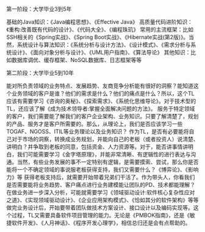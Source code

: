 第一阶段：大学毕业3到5年

基础的Java知识：《Java编程思想》、《Effective Java》
高质量代码进阶知识：《重构:改善既有代码的设计》、《代码大全》、《编程珠玑》
常用的主流框架：比如SSH相关的《Spring实战》、《Spring Boot实战》、《Hibernate实战(第2版)》。当然，系统设计与算法知识：《系统分析与设计方法》、《设计模式》、《需求分析与系统设计》、《面向对象分析与设计》、《UML用户指南》、《算法导论》
其他知识：比如数据库调优、缓存框架、NoSQL数据库、日志框架等等

第二阶段：大学毕业5到10年

能对所负责领域的业务特点、发展趋势、友商竞争分析能有很好的洞察？能知道这个业务领域的客户是谁？他们的需求是什么？他们的痛点是什么？所以，这个TL应该有需要学习《咨询的奥秘》、《探索需求》、《系统化思维导论》。对于技术型的TL，还应该了解《成为技术领导者:掌握全面解决问题的方法》。
服务于特定领域的客户，我们需要能了解我们的客户企业架构、业务知识。只要了解清楚了，规划的产品、服务才是客户所需要的。那么，从理论上，我们是否应该学习一些TOGAF、NGOSS、ITIL等业务理论以及业务知识？
作为TL，是否有必要能将自己对于市场的洞察，转换成业务规划，并能向自己的老板（或者投资人）说清楚、讲明白？并争取到老板的同意，包括资金、人力资源等。对于，能否讲事情讲明白，我们可能需要学习《金字塔原理》，并能非常清晰、有逻辑性的进行表达与沟通。当然，有些业务发展的事不一定特别有逻辑，是需要摸索、尝试，那么你是否能将一个不确定领域的事说服老板获得支持，我们又需要什么？《博弈论》、《影响力》等
获得老板支持后，就需要开始带着兄弟们干活了。作为带头人，你看我们是否需要能将业务趋势、客户痛点进行业务建模能让团队的PD、技术都能理解？在做业务进一步深入分析，可能就需要学习《领域驱动设计:软件核心复杂性应对之道》、《实现领域驱动设计》、《企业应用架构模式》、《恰如其分的软件架构》等等
做完业务设计后，开始要带着团队做技术方案设计、接口设计以及编码实现等。这个过程，TL又需要具备软件项目管理的能力。无论是《PMBOK指南》，还是《敏捷软件开发》、《人月神话》、《程序开发心理学》，相信总归还是会有点帮助的。
